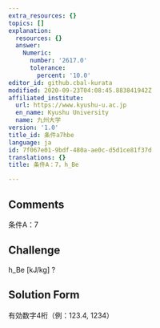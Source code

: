 ```yaml
---
extra_resources: {}
topics: []
explanation:
  resources: {}
  answer:
    Numeric:
      number: '2617.0'
      tolerance:
        percent: '10.0'
editor_id: github.cbal-kurata
modified: 2020-09-23T04:08:45.883841942Z
affiliated_institute:
  url: https://www.kyushu-u.ac.jp
  en_name: Kyushu University
  name: 九州大学
version: '1.0'
title_id: 条件a7hbe
language: ja
id: 7f067e01-9bdf-480a-ae0c-d5d1ce81f37d
translations: {}
title: 条件A：7，h_Be

---
```


## Comments
条件A：7

## Challenge
h_Be [kJ/kg] ?

## Solution Form
有効数字4桁（例：123.4,  1234）




